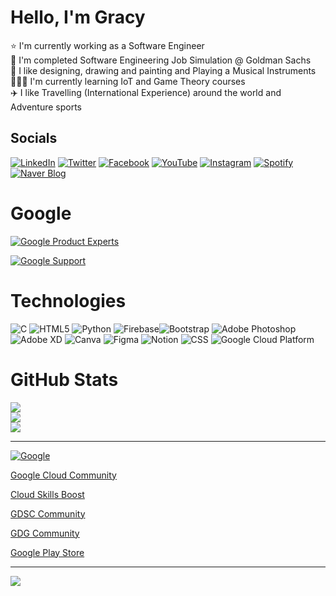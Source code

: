 # Hello, I'm Gracy 

⭐️ I'm currently working as a Software Engineer <br> 
🔷 I'm completed Software Engineering Job Simulation @ Goldman Sachs <br>
🎨 I like designing, drawing and painting and Playing a Musical Instruments <br>
👩🏻‍💻 I'm currently learning IoT and Game Theory courses <br> 
✈️ I like Travelling (International Experience) around the world and Adventure sports

## Socials
 [![LinkedIn](https://img.shields.io/badge/LinkedIn-%230077B5.svg?logo=linkedin&logoColor=white)](https://www.linkedin.com/in/gracy-c-8642281b7?utm_source=share&utm_campaign=share_via&utm_content=profile&utm_medium=android_app)
[![Twitter](https://img.shields.io/badge/Twitter-%231DA1F2.svg?logo=Twitter&logoColor=white)](https://x.com/xingzuophoenix?t=CwG_TDVKI-JulT2DYrdR_Q&s=09)
[![Facebook](https://img.shields.io/badge/Facebook-%231877F2.svg?logo=Facebook&logoColor=white)](https://www.facebook.com/profile.php?id=100048192261872&mibextid=ZbWKwL)
[![YouTube](https://img.shields.io/badge/YouTube-%23FF0000.svg?logo=YouTube&logoColor=white)](https://youtube.com/@xingzuophoenix?si=R2t23avQ6-oiWfkG)
[![Instagram](https://img.shields.io/badge/Instagram-%23E4405F.svg?logo=Instagram&logoColor=white)](https://www.instagram.com/_butterfly_sonyeo?igsh=dDYxbHcwanR3NjFj)
[![Spotify](https://img.shields.io/badge/Spotify-%231ED760.svg?logo=Spotify&logoColor=white)](https://open.spotify.com/user/31a4uaonmbapotl6jiuq42os3zba?si=la6TdnhOTBG4BgiBE_xzUA)
[![Naver Blog](https://img.shields.io/badge/Naver%20Blog-%230004FF.svg?logo=Naver&logoColor=white)](https://m.blog.naver.com/rencidenuwang_)


# Google 

[![Google Product Experts](https://img.shields.io/badge/Google%20Product%20Experts-%234285F4.svg?logo=Google&logoColor=white)](https://productexperts.withgoogle.com/profile) 

[![Google Support](https://img.shields.io/badge/Google%20Support-%234285F4.svg?logo=Google&logoColor=white)](https://support.google.com/profile/269255865?sjid=16300528771687921621-NC)

# Technologies

![C](https://img.shields.io/badge/c-%2300599C.svg?style=flat&logo=c&logoColor=white) ![HTML5](https://img.shields.io/badge/html5-%23E34F26.svg?style=flat&logo=html5&logoColor=white) ![Python](https://img.shields.io/badge/python-3670A0?style=flat&logo=python&logoColor=ffdd54) ![Firebase](https://img.shields.io/badge/firebase-%23039BE5.svg?style=flat&logo=firebase)![Bootstrap](https://img.shields.io/badge/bootstrap-%23563D7C.svg?style=flat&logo=bootstrap&logoColor=white) ![Adobe Photoshop](https://img.shields.io/badge/adobephotoshop-%2331A8FF.svg?style=flat&logo=adobephotoshop&logoColor=white) ![Adobe XD](https://img.shields.io/badge/Adobe%20XD-470137?style=flat&logo=Adobe%20XD&logoColor=#FF61F6) ![Canva](https://img.shields.io/badge/Canva-%2300C4CC.svg?style=flat&logo=Canva&logoColor=white) 	![Figma](https://img.shields.io/badge/figma-%23F24E1E.svg?style=flat&logo=figma&logoColor=white) ![Notion](https://img.shields.io/badge/Notion-%23000000.svg?style=flat&logo=notion&logoColor=white) 
![CSS](https://img.shields.io/badge/CSS-%231572B6.svg?style=flat&logo=css3&logoColor=white)
![Google Cloud Platform](https://img.shields.io/badge/Google_Cloud_Platform-%234285F4.svg?style=flat&logo=google-cloud&logoColor=white)

# GitHub Stats
![](https://github-readme-stats.vercel.app/api?username=xingzuophoenix&theme=dark&hide_border=false&include_all_commits=true&count_private=false)<br/>
![](https://github-readme-streak-stats.herokuapp.com/?user=xingzuophoenix&theme=dark&hide_border=false)<br/>
![](https://github-readme-stats.vercel.app/api/top-langs/?username=xingzuophoenix&theme=dark&hide_border=false&include_all_commits=true&count_private=false&layout=compact)

---

[![Google](https://www.gstatic.com/images/branding/googlelogo/svg/googlelogo_clr_74x24px.svg)](https://g.dev/xingzuophoenix)  

[Google Cloud Community](https://www.googlecloudcommunity.com/gc/user/viewprofilepage/user-id/513511) 

[Cloud Skills Boost](https://www.cloudskillsboost.google/public_profiles/d890f218-f503-421d-86b8-9abd112ab8fa)

[GDSC Community](https://gdsc.community.dev/u/m4t8z6/#/mytickets)

[GDG Community](https://gdg.community.dev/u/m6pngc/#/about)

[Google Play Store](https://playacademy.exceedlms.com/profiles/gracyunknown7e9abdab)

---
[![](https://visitcount.itsvg.in/api?id=xingzuophoenix&label=Profile%20Views&icon=2&pretty=false)](https://visitcount.itsvg.in)
